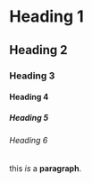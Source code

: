 # Heading 1

## Heading 2

### Heading 3

#### Heading 4

##### Heading 5

###### Heading 6

this _is_ a **paragraph**.
